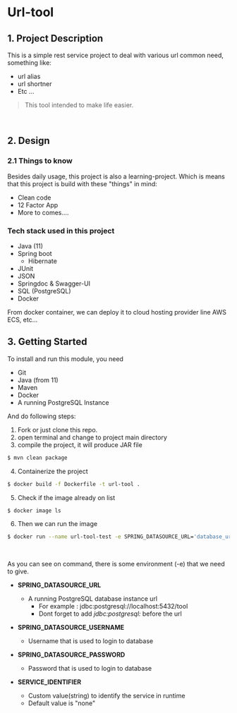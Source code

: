 # Url-tool


## 1. Project Description
This is a simple rest service project to deal with various url common need, something like:
- url alias
- url shortner
- Etc ...

> This tool intended to make life easier.

<br/>

## 2. Design

### 2.1 Things to know

Besides daily usage, this project is also a learning-project.
Which is means that this project is build with these "things" in mind:

- Clean code
- 12 Factor App
- More to comes....


### Tech stack used in this project

- Java (11)
- Spring boot
  - Hibernate
- JUnit
- JSON
- Springdoc & Swagger-UI
- SQL (PostgreSQL)
- Docker

From docker container, we can deploy it to cloud hosting provider line AWS ECS, etc...

## 3. Getting Started


To install and run this module, you need 
- Git
- Java (from 11)
- Maven
- Docker
- A running PostgreSQL Instance 


And do following steps:

1. Fork or just clone this repo.
2. open terminal and change to project main directory
3. compile the project, it will produce JAR file
```bash
$ mvn clean package
```
4. Containerize the project
```bash
$ docker build -f Dockerfile -t url-tool .
```
5. Check if the image already on list
```bash
$ docker image ls
```
6. Then we can run the image
```bash
$ docker run --name url-tool-test -e SPRING_DATASOURCE_URL='database_url' -e SPRING_DATASOURCE_USERNAME='database_user_name' -e SPRING_DATASOURCE_PASSWORD='database_password' -p 8080:8080 url-tool
```
<br>

As you can see on command, there is some environment  (-e) that we need to give.

- **SPRING_DATASOURCE_URL**
  - A running PostgreSQL database instance url
    - For example : jdbc:postgresql://localhost:5432/tool
    - Dont forget to add *jdbc:postgresql:* before the url

- **SPRING_DATASOURCE_USERNAME**
  - Username that is used to login to database
- **SPRING_DATASOURCE_PASSWORD**
  - Password that is used to login to database
- **SERVICE_IDENTIFIER**
  - Custom value(string) to identify the service in runtime
  - Default value is "none"































